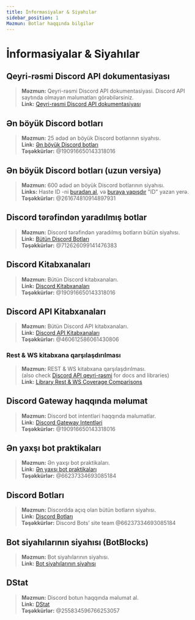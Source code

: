 ```yaml
---
title: İnformasiyalar & Siyahılar
sidebar_position: 1
Məzmun: Botlar haqqında bilgilər
---
```


# İnformasiyalar & Siyahılar

## **Qeyri-rəsmi Discord API dokumentasiyası**
> __Məzmun:__ Qeyri-rəsmi Discord API dokumentasiyasi. Discord API saytında olmayan məlumatları görəbilərsiniz.  <br/>
__Link:__ [Qeyri-rəsmi Discord API dokumentasiyası](https://luna.gitlab.io/discord-unofficial-docs/)

## **Ən böyük Discord botları**
> __Məzmun:__ 25 ədəd ən böyük Discord botlarının siyahısı.   <br/>
__Link:__ [Ən böyük Discord botları](https://gist.github.com/advaith1/451dcbca2d7c3503d4f48d63eb918cb0)   <br/>
__Təşəkkürlər:__ @190916650143318016

## **Ən böyük Discord botları (uzun versiya)**
> __Məzmun:__ 600 ədəd ən böyük Discord botlarının siyahısı.  <br/>
__Links:__ Haste ID -ni [buradan al](https://unbelievaboat.com/api/botlist), və [buraya yapışdır](https://haste.unbelievaboat.com/ID) "ID" yazan yerə.  <br/>
__Təşəkkürlər:__ @261674810914897931

## **Discord tərəfindən yaradılmış botlar**
> __Məzmun:__ Discord tərəfindən yaradılmış botların bütün siyahısı.   <br/>
__Link:__ [Bütün Discord Botları](https://gist.github.com/GeneralSadaf/e58edfb8158df2680aa90ae897c2e327)   <br/>
__Təşəkkürlər:__ @712626099141476383

## **Discord Kitabxanaları**
> __Məzmun:__ Bütün Discord kitabxanaları.   <br/>
__Link:__ [Discord Kitabxanaları](https://libs.advaith.io/)   <br/>
__Təşəkkürlər:__ @190916650143318016

## **Discord API Kitabxanaları**
> __Məzmun:__ Bütün Discord API kitabxanaları.  <br/>
__Link:__ [Discord API Kitabxanaları](https://github.com/apacheli/discord-api-libs)  <br/>
__Təşəkkürlər:__ @460612586061430806

### **Rest & WS kitabxana qarşılaşdırılması**
> __Məzmun:__ REST & WS kitabxana qarşılaşdırılması.   <br/>
(also check [Discord API qeyri-rəsmi](https://discordapi.com/unofficial/) for docs and libraries)   <br/>
__Link:__ [Library Rest & WS Coverage Comparisons](https://discordapi.com/unofficial/comparison.html) 

## **Discord Gateway haqqında məlumat**
> __Məzmun:__ Discord bot intentləri haqqında məlumatlar.  <br/>
__Link:__ [Discord Gateway Intentləri](https://gist.github.com/advaith1/e69bcc1cdd6d0087322734451f15aa2f)  <br/>
__Təşəkkürlər:__ @190916650143318016

## **Ən yaxşı bot praktikaları**
> __Məzmun:__ Ən yaxşı bot praktikaları.   <br/>
__Link:__ [Ən yaxşı bot praktikaları](https://github.com/meew0/discord-bot-best-practices)   <br/>
__Təşəkkürlər:__ @66237334693085184

## **Discord Botları**
> __Məzmun:__ Discordda açıq olan bütün botların siyahısı.   <br/>
__Link:__ [Discord Botları](https://discord.bots.gg/)   <br/>
__Təşəkkürlər:__ Discord Bots’ site team @66237334693085184

## **Bot siyahılarının siyahısı** (BotBlocks)
> __Məzmun:__ Bot siyahılarının siyahısı.   <br/>
__Link:__ [Bot siyahılarının siyahısı](https://botblock.org/lists) 

## **DStat**
> __Məzmun:__ Discord botun haqqında məlumat al.   <br/>
__Link:__ [DStat](https://github.com/benricheson101/dstat) <br/>
__Təşəkkürlər:__ @255834596766253057
